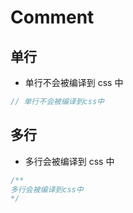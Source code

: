 # Comment

## 单行

- 单行不会被编译到 css 中

```scss
// 单行不会被编译到css中
```

## 多行

- 多行会被编译到 css 中

```scss
/**
多行会被编译到css中
*/
```
